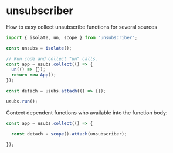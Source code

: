 # unsubscriber
How to easy collect unsubscribe functions for several sources

```javascript
import { isolate, un, scope } from "unsubscriber";

const unsubs = isolate();

// Run code and collect "un" calls.
const app = usubs.collect(() => {
  un(() => {});
  return new App();
});

const detach = usubs.attach(() => {});

usubs.run();
```

Context dependent functions who available into the function body:

```javascript
const app = usubs.collect(() => {

  const detach = scope().attach(unsubscriber);

});
```

